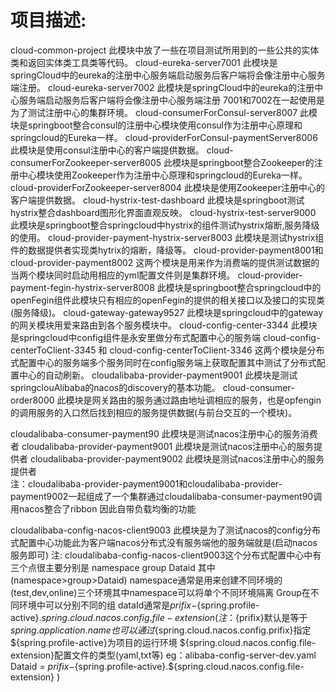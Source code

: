 # 项目描述:
cloud-common-project                  此模块中放了一些在项目测试所用到的一些公共的实体类和返回实体类工具类等代码。
cloud-eureka-server7001               此模块是springCloud中的eureka的注册中心服务端启动服务后客户端将会像注册中心服务端注册。
cloud-eureka-server7002               此模块是springCloud中的eureka的注册中心服务端启动服务后客户端将会像注册中心服务端注册 7001和7002在一起使用是为了测试注册中心的集群环境。
cloud-consumerForConsul-server8007    此模块是springboot整合consul的注册中心模块使用consul作为注册中心原理和springcloud的Eureka一样。
cloud-providerForConsul-paymentServer8006                此模块是使用consul注册中心的客户端提供数据。
cloud-consumerForZookeeper-server8005 此模块是springboot整合Zookeeper的注册中心模块使用Zookeeper作为注册中心原理和springcloud的Eureka一样。
cloud-providerForZookeeper-server8004                    此模块是使用Zookeeper注册中心的客户端提供数据。
cloud-hystrix-test-dashboard          此模块是springboot测试hystrix整合dashboard图形化界面直观反映。
cloud-hystrix-test-server9000         此模块是springboot整合springcloud中hystrix的组件测试hystrix熔断,服务降级的使用。
cloud-provider-payment-hystrix-server8003 此模块是测试hystrix组件的数据提供者实现类hytrix的熔断，降级等。
cloud-provider-payment8001和cloud-provider-payment8002  这两个模块是用来作为消费端的提供测试数据的当两个模块同时启动用相应的yml配置文件则是集群环境。
cloud-provider-payment-fegin-hystrix-server8008          此模块是springboot整合springcloud中的openFegin组件此模块只有相应的openFegin的提供的相关接口以及接口的实现类(服务降级)。
cloud-gateway-gateway9527                                此模块是springcloud中的gateway的网关模块用爱来路由到各个服务模块中。
cloud-config-center-3344                                 此模块是springcloud中config组件是永安里做分布式配置中心的服务端
cloud-config-centerToClient-3345 和 cloud-config-centerToClient-3346 这两个模块是分布式配置中心的服务端多个服务同时在config服务端上获取配置其中测试了分布式配置中心的自动刷新。
cloudalibaba-provider-payment9001                        此模块是测试springclouAlibaba的nacos的discovery的基本功能。
cloud-consumer-order8000               此模块是网关路由的服务通过路由地址调相应的服务，也是opfengin的调用服务的入口然后找到相应的服务提供数据(与前台交互的一个模块)。

cloudalibaba-consumer-payment90        此模块是测试nacos注册中心的服务消费者
cloudalibaba-provider-payment9001      此模块是测试nacos注册中心的服务提供者
cloudalibaba-provider-payment9002      此模块是测试nacos注册中心的服务提供者    
注：cloudalibaba-provider-payment9001和cloudalibaba-provider-payment9002一起组成了一个集群通过cloudalibaba-consumer-payment90调用nacos整合了ribbon
    因此自带负载均衡的功能
    
 cloudalibaba-config-nacos-client9003  此模块是为了测试nacos的config分布式配置中心功能此为客户端nacos分布式没有服务端他的服务端就是(启动nacos服务即可)
 注: cloudalibaba-config-nacos-client9003这个分布式配置中心中有三个点很主要分别是 namespace group Dataid 其中(namespace>group>Dataid)
     namespace通常是用来创建不同环境的(test,dev,online)三个环境其中namespace可以将单个不同环境隔离
     Group在不同环境中可以分别不同的组
     dataId通常是${prifix}-${spring.profile-active}.${spring.cloud.nacos.config.file-extension} 
     (注：${prifix}默认是等于${spring.application.name} 也可以通过${spring.cloud.nacos.config.prifix}指定 ${spring.profile-active}为项目的运行环境
          ${spring.cloud.nacos.config.file-extension}配置文件的类型(yaml,txt等)    eg：alibaba-config-server-dev.yaml
      Dataid = ${prifix}-${spring.profile-active}.${spring.cloud.nacos.config.file-extension} 
     )
       


